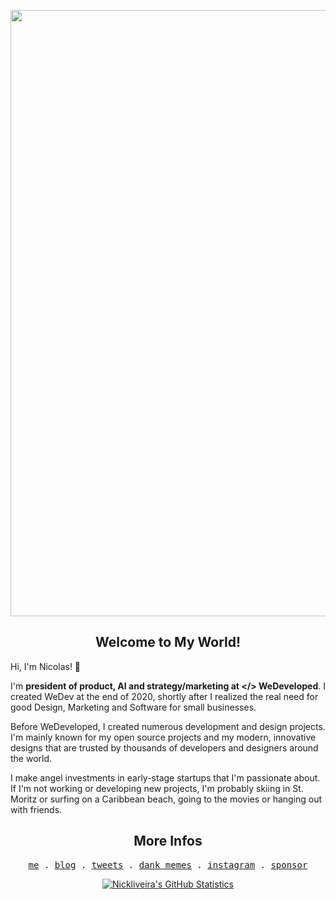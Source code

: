 <p align="center">
<img width="970" src="https://github.com/Nickliveira/Nickliveira/assets/141970853/79eb43d1-1e08-40c3-8c83-3541c284a42f">

</p>

<p align="center">
	<h2 align="center">Welcome to My World!</h2>
</p>

Hi, I'm Nicolas! 👋

I'm **president of product, AI and strategy/marketing at </> WeDeveloped**. I created WeDev at the end of 2020, shortly after I realized the real need for good Design, Marketing and Software for small businesses.

Before WeDeveloped, I created numerous development and design projects. I'm mainly known for my open source projects and my modern, innovative designs that are trusted by thousands of developers and designers around the world.

I make angel investments in early-stage startups that I'm passionate about. If I'm not working or developing new projects, I'm probably skiing in St. Moritz or surfing on a Caribbean beach, going to the movies or hanging out with friends.

<p align="center">
	<h2 align="center">More Infos</h2>
</p>
<p align="center">
  <samp>
    <a href="#">me</a> .
    <a href="#">blog</a> .    
    <a href="#">tweets</a> .
    <a href="#">dank memes</a> .
    <a href="#">instagram</a> .
    <a href="#">sponsor</a>
  </samp>
 </p>

<p align="center">
	<a href="https://github.com/nickliveira"><img src="https://github-readme-stats.vercel.app/api?username=nickliveira&theme=dark&hide=prs,issues&count_private=true" title="Nickliveira's GitHub Statistics" alt="Nickliveira's GitHub Statistics"></a>
<p>
